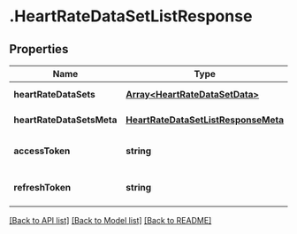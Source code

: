 # .HeartRateDataSetListResponse

## Properties

Name | Type | Description | Notes
------------ | ------------- | ------------- | -------------
**heartRateDataSets** | [**Array&lt;HeartRateDataSetData&gt;**](HeartRateDataSetData.md) |  | [default to undefined]
**heartRateDataSetsMeta** | [**HeartRateDataSetListResponseMeta**](HeartRateDataSetListResponseMeta.md) |  | [default to undefined]
**accessToken** | **string** |  | [optional] [default to undefined]
**refreshToken** | **string** |  | [optional] [default to undefined]


[[Back to API list]](../README.md#documentation-for-api-endpoints) [[Back to Model list]](../README.md#documentation-for-models) [[Back to README]](../README.md)

